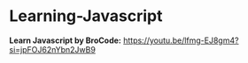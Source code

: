 # Learning-Javascript
**Learn Javascript by BroCode:**
https://youtu.be/lfmg-EJ8gm4?si=jpFOJ62nYbn2JwB9